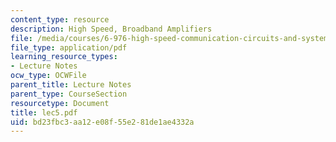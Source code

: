 ```yaml
---
content_type: resource
description: High Speed, Broadband Amplifiers
file: /media/courses/6-976-high-speed-communication-circuits-and-systems-spring-2003/bd23fbc3aa12e08f55e281de1ae4332a_lec5.pdf
file_type: application/pdf
learning_resource_types:
- Lecture Notes
ocw_type: OCWFile
parent_title: Lecture Notes
parent_type: CourseSection
resourcetype: Document
title: lec5.pdf
uid: bd23fbc3-aa12-e08f-55e2-81de1ae4332a
---
```

